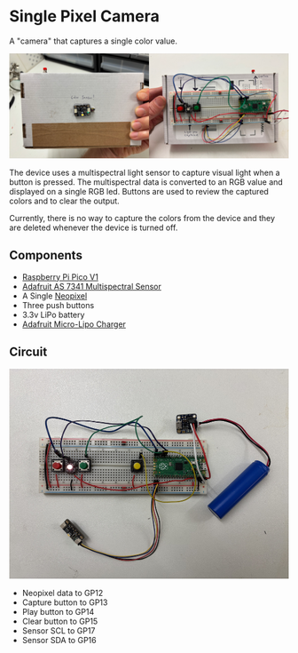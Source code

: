 # Single Pixel Camera
A "camera" that captures a single color value.

![one pixel camera](./imgs/sp-combined.png)

The device uses a multispectral light sensor to capture visual light when a button is pressed. The multispectral data is converted to an RGB value and displayed on a single RGB led.
Buttons are used to review the captured colors and to clear the output.

Currently, there is no way to capture the colors from the device and they are deleted whenever the device is turned off.

## Components
- [Raspberry Pi Pico V1](https://www.raspberrypi.com/products/raspberry-pi-pico/)
- [Adafruit AS 7341 Multispectral Sensor](https://www.adafruit.com/product/4698)
- A Single [Neopixel](https://www.adafruit.com/product/1904)
- Three push buttons
- 3.3v LiPo battery
- [Adafruit Micro-Lipo Charger](https://www.adafruit.com/product/1904)

## Circuit
![breadboarded circuit](./imgs/sp-0.png)

- Neopixel data to GP12
- Capture button to GP13
- Play button to GP14
- Clear button to GP15
- Sensor SCL to GP17
- Sensor SDA to GP16
